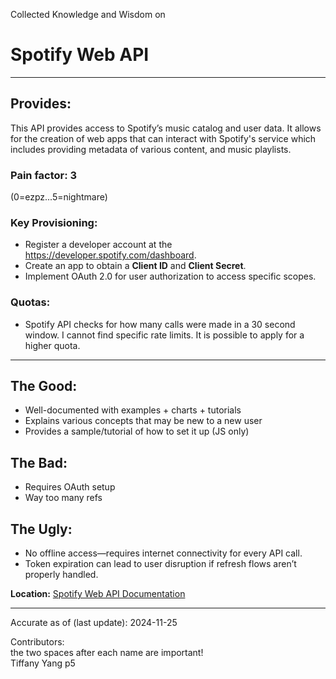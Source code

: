 Collected Knowledge and Wisdom on

# Spotify Web API  
---  

## Provides:  
This API provides access to Spotify’s music catalog and user data. It allows for the creation of web apps that can interact with Spotify's service which includes providing metadata of various content, and music playlists.

### Pain factor: 3  
(0=ezpz...5=nightmare)  

### Key Provisioning:  
- Register a developer account at the https://developer.spotify.com/dashboard.  
- Create an app to obtain a **Client ID** and **Client Secret**.  
- Implement OAuth 2.0 for user authorization to access specific scopes.  

### Quotas:  
- Spotify API checks for how many calls were made in a 30 second window. I cannot find specific rate limits. It is possible to apply for a higher quota. 

---  

## The Good:  
- Well-documented with examples + charts + tutorials
- Explains various concepts that may be new to a new user
- Provides a sample/tutorial of how to set it up (JS only)

## The Bad:  
- Requires OAuth setup 
- Way too many refs 

## The Ugly:  
- No offline access—requires internet connectivity for every API call.  
- Token expiration can lead to user disruption if refresh flows aren’t properly handled.  

**Location:** [Spotify Web API Documentation](https://developer.spotify.com/documentation/web-api/)  

---  

Accurate as of (last update): 2024-11-25 

Contributors:  
the two spaces after each name are important!  
Tiffany Yang p5  
